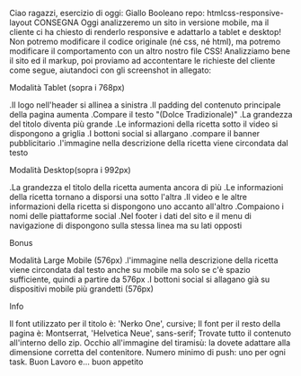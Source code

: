 Ciao ragazzi, esercizio di oggi: Giallo Booleano
repo: htmlcss-responsive-layout
CONSEGNA
Oggi analizzeremo un sito in versione mobile, ma il cliente ci ha chiesto di renderlo responsive e adattarlo a tablet e desktop! Non potremo modificare il codice originale (né css, né html), ma potremo modificare il comportamento con un altro nostro file CSS!
Analizziamo bene il sito ed il markup, poi proviamo ad accontentare le richieste del cliente come segue, aiutandoci con gli screenshot in allegato:

Modalità Tablet (sopra i 768px)

.Il logo nell'header si allinea a sinistra
.Il padding del contenuto principale della pagina aumenta
.Compare il testo "(Dolce Tradizionale)"
.La grandezza del titolo diventa più grande
.Le informazioni della ricetta sotto il video si dispongono a griglia
.I bottoni social si allargano
.compare il banner pubblicitario
.l'immagine nella descrizione della ricetta viene circondata dal testo

Modalità Desktop(sopra i 992px)

.La grandezza el titolo della ricetta aumenta ancora di più
.Le informazioni della ricetta tornano a disporsi una sotto l'altra
.Il video e le altre informazioni della ricetta si dispongono uno accanto all'altro
.Compaiono i nomi delle piattaforme social
.Nel footer i dati del sito e il menu di navigazione di dispongono sulla stessa linea ma su lati opposti

Bonus

Modalità Large Mobile (576px)
.l'immagine nella descrizione della ricetta viene circondata dal testo anche su mobile ma solo se c'è spazio sufficiente, quindi a partire da 576px
.I bottoni social si allagano già su dispositivi mobile più grandetti (576px)

Info

Il font utilizzato per il titolo è: 'Nerko One', cursive;
Il font per il resto della pagina è: Montserrat, 'Helvetica Neue', sans-serif;
Trovate tutto il contenuto all'interno dello zip.
Occhio all'immagine del tiramisù: la dovete adattare alla dimensione corretta del contenitore.
Numero minimo di push: uno per ogni task.
Buon Lavoro e… buon appetito